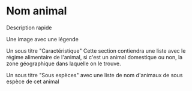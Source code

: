 # Nom animal

Description rapide

Une image avec une légende

Un sous titre "Caractéristique"
Cette section contiendra une liste avec le régime alimentaire de l'animal, si c'est un animal domestique ou non, la zone géographique dans laquelle on le trouve.

Un sous titre "Sous espèces" avec une liste de nom d'animaux de sous espèce de cet animal
